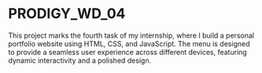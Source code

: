 # PRODIGY_WD_04
 
This project marks the fourth task of my internship, where I build a personal portfolio website using HTML, CSS, and JavaScript. The menu is designed to provide a seamless user experience across different devices, featuring dynamic interactivity and a polished design.